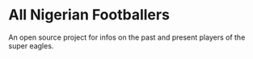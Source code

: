 # All Nigerian Footballers

An open source project for infos on the past and present players of the super eagles.
